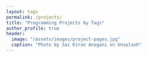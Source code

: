 ```yaml
---
layout: tags
permalink: /projects/
title: "Programming Projects by Tags"
author_profile: true
header:
  image: "/assets/images/project-pages.jpg"
  caption: "Photo by Sai Kiran Anagani on Unsplash"
---
```

